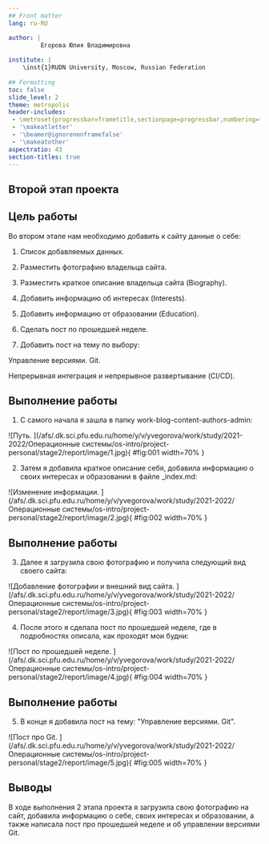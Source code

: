 ```yaml
---
## Front matter
lang: ru-RU

author: |
         Егорова Юлия Владимировна
	
institute: |
	\inst{1}RUDN University, Moscow, Russian Federation
	
## Formatting
toc: false
slide_level: 2
theme: metropolis
header-includes: 
 - \metroset{progressbar=frametitle,sectionpage=progressbar,numbering=fraction}
 - '\makeatletter'
 - '\beamer@ignorenonframefalse'
 - '\makeatother'
aspectratio: 43
section-titles: true
---
```


## Второй этап проекта

## Цель работы

Во втором этапе нам необходимо добавить к сайту данные о себе:

1. Список добавляемых данных.

2. Разместить фотографию владельца сайта.

3. Разместить краткое описание владельца сайта (Biography).

4. Добавить информацию об интересах (Interests).

5. Добавить информацию от образовании (Education).

6. Сделать пост по прошедшей неделе.

7. Добавить пост на тему по выбору:

Управление версиями. Git.

Непрерывная интеграция и непрерывное развертывание (CI/CD).

## Выполнение работы

1. С самого начала я зашла в папку work-blog-content-authors-admin:

![Путь. ](/afs/.dk.sci.pfu.edu.ru/home/y/v/yvegorova/work/study/2021-2022/Операционные системы/os-intro/project-personal/stage2/report/image/1.jpg){ #fig:001 width=70% }

2. Затем я добавила краткое описание себя, добавила информацию о своих интересах и образовании в файле _index.md:

![Изменение информации. ](/afs/.dk.sci.pfu.edu.ru/home/y/v/yvegorova/work/study/2021-2022/Операционные системы/os-intro/project-personal/stage2/report/image/2.jpg){ #fig:002 width=70% }

## Выполнение работы

3. Далее я загрузила свою фотографию и получила следующий вид своего сайта:

![Добавление фотографии и внешний вид сайта. ](/afs/.dk.sci.pfu.edu.ru/home/y/v/yvegorova/work/study/2021-2022/Операционные системы/os-intro/project-personal/stage2/report/image/3.jpg){ #fig:003 width=70% }

4. После этого я сделала пост по прошедшей неделе, где в подробностях описала, как проходят мои будни:

![Пост по прошедшей неделе. ](/afs/.dk.sci.pfu.edu.ru/home/y/v/yvegorova/work/study/2021-2022/Операционные системы/os-intro/project-personal/stage2/report/image/4.jpg){ #fig:004 width=70% }

## Выполнение работы

5. В конце я добавила пост на тему: "Управление версиями. Git".

![Пост про Git. ](/afs/.dk.sci.pfu.edu.ru/home/y/v/yvegorova/work/study/2021-2022/Операционные системы/os-intro/project-personal/stage2/report/image/5.jpg){ #fig:005 width=70% }

## Выводы

В ходе выполнения 2 этапа проекта я загрузила свою фотографию на сайт, добавила информацию о себе, своих интересах и образовании, а также написала пост про прошедшей неделе и об управлении версиями Git.

